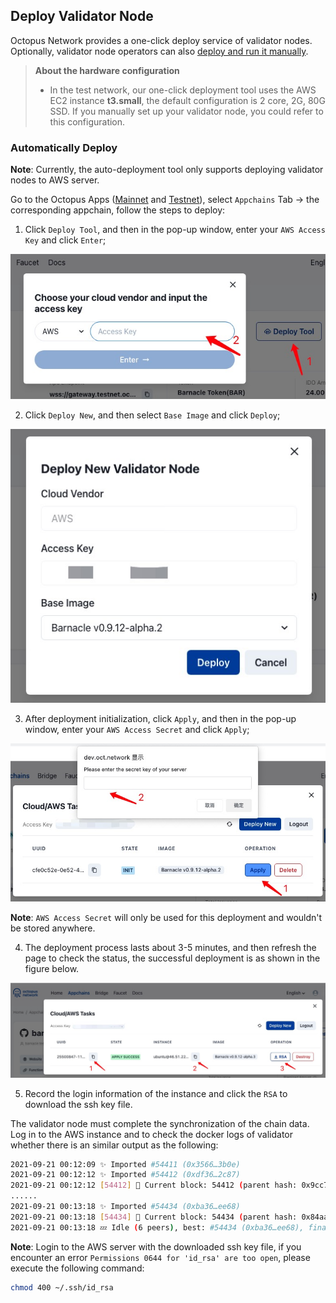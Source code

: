 ## Deploy Validator Node

Octopus Network provides a one-click deploy service of validator nodes. Optionally, validator node operators can also [deploy and run it manually](./validator-deploy-manually.md).

> **About the hardware configuration**
>
> * In the test network, our one-click deployment tool uses the AWS EC2 instance **t3.small**, the default configuration is 2 core, 2G, 80G SSD. If you manually set up your validator node, you could refer to this configuration.

### Automatically Deploy

**Note**: Currently, the auto-deployment tool only supports deploying validator nodes to AWS server.

Go to the Octopus Apps ([Mainnet](https://mainnet.oct.network) and [Testnet](https://testnet.oct.network)), select `Appchains` Tab ->  the corresponding appchain, follow the steps to deploy:

1. Click `Deploy Tool`, and then in the pop-up window, enter your `AWS Access Key` and click `Enter`;

![deploy validator](../maintain/validator_deploy.jpg)

2. Click `Deploy New`, and then select `Base Image` and click `Deploy`;

![deploy new](../maintain/validator_deploy_new.jpg)

3. After deployment initialization, click `Apply`, and then in the pop-up window, enter your `AWS Access Secret` and click `Apply`;

![deploy apply](../maintain/validator_deploy_apply.jpg)

**Note**: `AWS Access Secret` will only be used for this deployment and wouldn't be stored anywhere.

4. The deployment process lasts about 3-5 minutes, and then refresh the page to check the status, the successful deployment is as shown in the figure below.

![deploy success](../maintain/validator_deploy_success.jpg)

5. Record the login information of the instance and click the `RSA` to download the ssh key file.

The validator node must complete the synchronization of the chain data. Log in to the AWS instance and to check the docker logs of validator whether there is an similar output as the following:

```bash
2021-09-21 00:12:09 ✨ Imported #54411 (0x3566…3b0e)
2021-09-21 00:12:12 ✨ Imported #54412 (0xdf36…2c87)
2021-09-21 00:12:12 [54412] 🐙 Current block: 54412 (parent hash: 0x9cc7f31a20793f50cf885835de0e3977a1e080431ebc002469aa176046ba094a)
......
2021-09-21 00:13:18 ✨ Imported #54434 (0xba36…ee68)
2021-09-21 00:13:18 [54434] 🐙 Current block: 54434 (parent hash: 0x84aa3d1b6455859f9503d6ecc70b50b183141fe08f5b0695357e00fe1d24d915)
2021-09-21 00:13:18 💤 Idle (6 peers), best: #54434 (0xba36…ee68), finalized #54431 (0xd194…b319), ⬇ 22.0kiB/s ⬆ 21.9kiB/s
```

**Note**: Login to the AWS server with the downloaded ssh key file, if you encounter an error `Permissions 0644 for 'id_rsa' are too open`, please execute the following command:

```bash
chmod 400 ~/.ssh/id_rsa
```